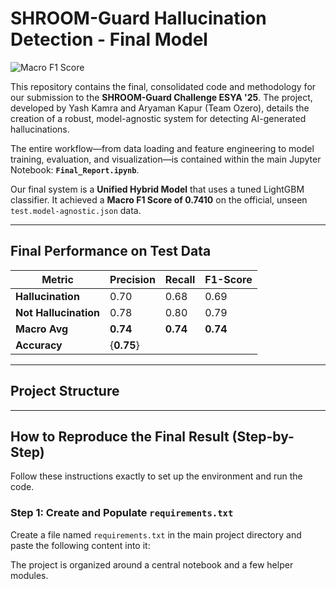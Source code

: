 # SHROOM-Guard Hallucination Detection - Final Model

![Macro F1 Score](https://img.shields.io/badge/Final_Macro_F1_Score-0.7410-brightgreen)

This repository contains the final, consolidated code and methodology for our submission to the **SHROOM-Guard Challenge ESYA '25**. The project, developed by Yash Kamra and Aryaman Kapur (Team Ozero), details the creation of a robust, model-agnostic system for detecting AI-generated hallucinations.

The entire workflow—from data loading and feature engineering to model training, evaluation, and visualization—is contained within the main Jupyter Notebook: **`Final_Report.ipynb`**.

Our final system is a **Unified Hybrid Model** that uses a tuned LightGBM classifier. It achieved a **Macro F1 Score of 0.7410** on the official, unseen `test.model-agnostic.json` data.

---

## Final Performance on Test Data

| Metric          | Precision | Recall | F1-Score |
|-----------------|-----------|--------|----------|
| **Hallucination**   | 0.70      | 0.68   | 0.69     |
| **Not Hallucination** | 0.78      | 0.80   | 0.79     |
| **Macro Avg**       | **0.74**      | **0.74**   | **0.74**     |
| **Accuracy**                                 |{**0.75**} |

---

## Project Structure


---

## How to Reproduce the Final Result (Step-by-Step)

Follow these instructions exactly to set up the environment and run the code.

### Step 1: Create and Populate `requirements.txt`

Create a file named `requirements.txt` in the main project directory and paste the following content into it:

The project is organized around a central notebook and a few helper modules.
